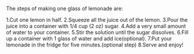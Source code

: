 The steps of making one glass of lemonade are:

1.Cut one lemon in half.
2.Squeeze all the juice out of the lemon.
3.Pour the juice into a container with 1/4 cup (2 oz) sugar.
4.Add a very small amount of water to your container.
5.Stir the solution until the sugar dissolves.
6.Fill up a container with 1 glass of water and add ice(optional).
7.Put your lemonade in the fridge for five minutes.(optional step)
8.Serve and enjoy!